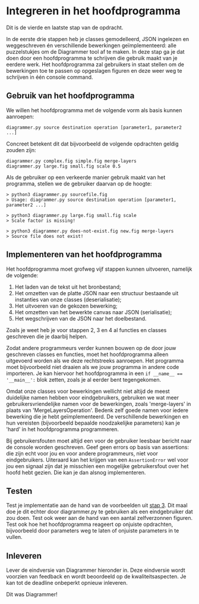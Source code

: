 # Integreren in het hoofdprogramma

Dit is de vierde en laatste stap van de opdracht.

In de eerste drie stappen heb je classes gemodelleerd, JSON ingelezen en weggeschreven én verschillende bewerkingen geïmplementeerd: alle puzzelstukjes om de Diagrammer tool af te maken. In deze stap ga je dat doen door een hoofdprogramma te schrijven die gebruik maakt van je eerdere werk. Het hoofdprogramma zal gebruikers in staat stellen om de bewerkingen toe te passen op opgeslagen figuren en deze weer weg te schrijven in één console command.


## Gebruik van het hoofdprogramma

We willen het hoofdprogramma met de volgende vorm als basis kunnen aanroepen:

    diagrammer.py source destination operation [parameter1, parameter2 ...]

Concreet betekent dit dat bijvoorbeeld de volgende opdrachten geldig zouden zijn:

    diagrammer.py complex.fig simple.fig merge-layers
    diagrammer.py large.fig small.fig scale 0.5

Als de gebruiker op een verkeerde manier gebruik maakt van het programma, stellen we de gebruiker daarvan op de hoogte:

    > python3 diagrammer.py sourcefile.fig
    > Usage: diagrammer.py source destination operation [parameter1, parameter2 ...]

    > python3 diagrammer.py large.fig small.fig scale
    > Scale factor is missing!

    > python3 diagrammer.py does-not-exist.fig new.fig merge-layers
    > Source file does not exist!


## Implementeren van het hoofdprogramma

Het hoofdprogramma moet grofweg vijf stappen kunnen uitvoeren, namelijk de volgende:

1. Het laden van de tekst uit het bronbestand;
2. Het omzetten van de platte JSON naar een structuur bestaande uit instanties van onze classes (deserialisatie);
3. Het uitvoeren van de gekozen bewerking;
4. Het omzetten van het bewerkte canvas naar JSON (serialisatie);
5. Het wegschrijven van de JSON naar het doelbestand.

Zoals je weet heb je voor stappen 2, 3 en 4 al functies en classes geschreven die je daarbij helpen.

Zodat andere programmeurs verder kunnen bouwen op de door jouw geschreven classes en functies, moet het hoofdprogramma alleen uitgevoerd worden als we deze rechtstreeks aanroepen. Het programma moet bijvoorbeeld niet draaien als we jouw programma in andere code importeren. Je kan hiervoor het hoofdprogramma in een `if __name__ == '__main__':` blok zetten, zoals je al eerder bent tegengekomen.

Omdat onze classes voor bewerkingen wellicht niet altijd de meest duidelijke namen hebben voor eindgebruikers, gebruiken we wat meer gebruikersvriendelijke namen voor de bewerkingen, zoals 'merge-layers' in plaats van 'MergeLayersOperation'. Bedenk zelf goede namen voor iedere bewerking die je hebt geïmplementeerd. De verschillende bewerkingen en hun vereisten (bijvoorbeeld bepaalde noodzakelijke parameters) kan je 'hard' in het hoofdprogramma programmeren.

Bij gebruikersfouten moet altijd een voor de gebruiker leesbaar bericht naar de console worden geschreven. Geef geen errors op basis van assertions: die zijn echt voor jou en voor andere programmeurs, niet voor eindgebruikers. Uiteraard kan het krijgen van een `AssertionError` wel voor jou een signaal zijn dat je misschien een mogelijke gebruikersfout over het hoofd hebt gezien. Die kan je dan alsnog implementeren.


## Testen

Test je implementatie aan de hand van de voorbeelden uit [stap 3](/problems/diagrammer/bewerkingen). Dit maal doe je dit echter door diagrammer.py te gebruiken als een eindgebruiker dat zou doen. Test ook weer aan de hand van een aantal zelfverzonnen figuren. Test ook hoe het hoofdprogramma reageert op onjuiste opdrachten, bijvoorbeeld door parameters weg te laten of onjuiste parameters in te vullen.


## Inleveren

Lever de eindversie van Diagrammer hieronder in. Deze eindversie wordt voorzien van feedback en wordt beoordeeld op de kwaliteitsaspecten. Je kan tot de deadline onbeperkt opnieuw inleveren.

Dit was Diagrammer!
